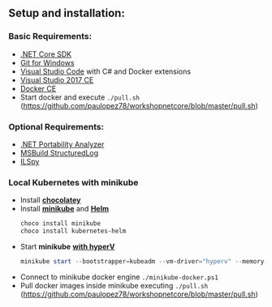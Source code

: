 ## Setup and installation:

### Basic Requirements:
* [.NET Core SDK](https://www.microsoft.com/net/download/core)
* [Git for Windows](https://git-scm.com/)
* [Visual Studio Code](https://code.visualstudio.com/) with C# and Docker extensions
* [Visual Studio 2017 CE](https://www.visualstudio.com/free-developer-offers/)
* [Docker CE](https://www.docker.com/community-edition#/download)
* Start docker and execute ``./pull.sh`` (https://github.com/paulopez78/workshopnetcore/blob/master/pull.sh)

### Optional Requirements:
* [.NET Portability Analyzer](http://vsixgallery.com/extension/55d15546-28ca-40dc-af23-dfa503e9c5fe/)
* [MSBuild StructuredLog](https://github.com/KirillOsenkov/MSBuildStructuredLog)
* [ILSpy](http://ilspy.net/)

### Local Kubernetes with **minikube**
* Install [**chocolatey**](https://chocolatey.org/)
* Install [**minikube**](https://github.com/kubernetes/minikube) and [**Helm**](https://github.com/kubernetes/helm)   
    ```bash
    choco install minikube
    choco install kubernetes-helm
    ```
* Start **minikube** [**with hyperV**](https://medium.com/@JockDaRock/minikube-on-windows-10-with-hyper-v-6ef0f4dc158c) 
    ```powershell
    minikube start --bootstrapper=kubeadm --vm-driver="hyperv" --memory=4096 --cpus=2 --hyperv-virtual-switch="<name of the created virtual switch>"
    ```
* Connect to minikube docker engine  ``./minikube-docker.ps1``
* Pull docker images inside minikube executing ``./pull.sh`` (https://github.com/paulopez78/workshopnetcore/blob/master/pull.sh)